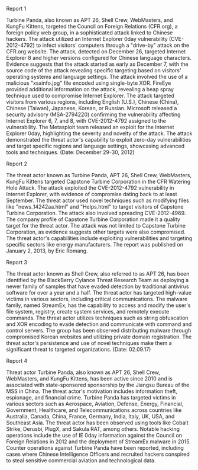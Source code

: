 
Report 1

Turbine Panda, also known as APT 26, Shell Crew, WebMasters, and KungFu Kittens, targeted the Council on Foreign Relations (CFR.org), a foreign policy web group, in a sophisticated attack linked to Chinese hackers. The attack utilized an Internet Explorer 0day vulnerability (CVE-2012-4792) to infect visitors' computers through a "drive-by" attack on the CFR.org website. The attack, detected on December 26, targeted Internet Explorer 8 and higher versions configured for Chinese language characters. Evidence suggests that the attack started as early as December 7, with the source code of the attack revealing specific targeting based on visitors' operating systems and language settings. The attack involved the use of a malicious "xsainfo.jpg" file encoded using single-byte XOR. FireEye provided additional information on the attack, revealing a heap spray technique used to compromise Internet Explorer. The attack targeted visitors from various regions, including English (U.S.), Chinese (China), Chinese (Taiwan), Japanese, Korean, or Russian. Microsoft released a security advisory (MSA-2794220) confirming the vulnerability affecting Internet Explorer 6, 7, and 8, with CVE-2012-4792 assigned to the vulnerability. The Metasploit team released an exploit for the Internet Explorer 0day, highlighting the severity and novelty of the attack. The attack demonstrated the threat actor's capability to exploit zero-day vulnerabilities and target specific regions and language settings, showcasing advanced tools and techniques. (Date: December 29-30, 2012)





Report 2

The threat actor known as Turbine Panda, APT 26, Shell Crew, WebMasters, KungFu Kittens targeted Capstone Turbine Corporation in the CFR Watering Hole Attack. The attack exploited the CVE-2012-4792 vulnerability in Internet Explorer, with evidence of compromise dating back to at least September. The threat actor used novel techniques such as modifying files like "news_14242aa.html" and "Helps.html" to target visitors of Capstone Turbine Corporation. The attack also involved spreading CVE-2012-4969. The company profile of Capstone Turbine Corporation made it a quality target for the threat actor. The attack was not limited to Capstone Turbine Corporation, as evidence suggests other targets were also compromised. The threat actor's capabilities include exploiting vulnerabilities and targeting specific sectors like energy manufacturers. The report was published on January 2, 2013, by Eric Romang.





Report 3

The threat actor known as Shell Crew, also referred to as APT 26, has been identified by the BlackBerry Cylance Threat Research Team as deploying a newer family of samples that have evaded detection by traditional antivirus software for over a year and a half. The threat actor has targeted high-value victims in various sectors, including critical communications. The malware family, named StreamEx, has the capability to access and modify the user's file system, registry, create system services, and remotely execute commands. The threat actor utilizes techniques such as string obfuscation and XOR encoding to evade detection and communicate with command and control servers. The group has been observed distributing malware through compromised Korean websites and utilizing private domain registration. The threat actor's persistence and use of novel techniques make them a significant threat to targeted organizations. (Date: 02.09.17)





Report 4

Threat actor Turbine Panda, also known as APT 26, Shell Crew, WebMasters, and KungFu Kittens, has been active since 2010 and is associated with state-sponsored sponsorship by the Jiangsu Bureau of the MSS in China. The threat actor's motivation includes information theft, espionage, and financial crime. Turbine Panda has targeted victims in various sectors such as Aerospace, Aviation, Defense, Energy, Financial, Government, Healthcare, and Telecommunications across countries like Australia, Canada, China, France, Germany, India, Italy, UK, USA, and Southeast Asia. The threat actor has been observed using tools like Cobalt Strike, Derusbi, PlugX, and Sakula RAT, among others. Notable hacking operations include the use of IE 0day information against the Council on Foreign Relations in 2012 and the deployment of StreamEx malware in 2015. Counter operations against Turbine Panda have been reported, including cases where Chinese Intelligence Officers and recruited hackers conspired to steal sensitive commercial aviation and technological data.


